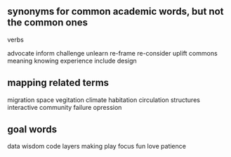 ## synonyms for common academic words, but not the common ones
verbs

advocate 
inform
challenge 
unlearn
re-frame 
re-consider 
uplift 
commons
meaning 
knowing 
experience 
include
design

## mapping related terms 

migration 
space 
vegitation 
climate 
habitation
circulation 
structures
interactive
community 
failure 
opression 

## goal words 

data 
wisdom 
code
layers 
making
play
focus 
fun
love 
patience
